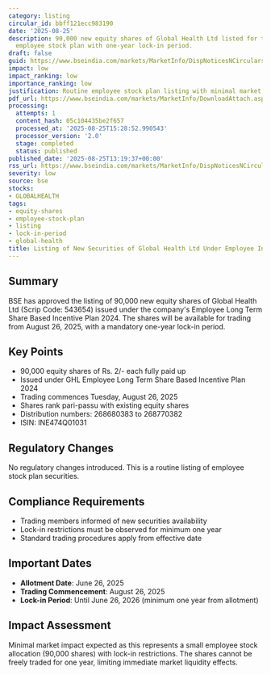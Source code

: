 ```yaml
---
category: listing
circular_id: bbff121ecc983190
date: '2025-08-25'
description: 90,000 new equity shares of Global Health Ltd listed for trading under
  employee stock plan with one-year lock-in period.
draft: false
guid: https://www.bseindia.com/markets/MarketInfo/DispNoticesNCirculars.aspx?Noticeid={9E83DF93-678C-4471-9A47-CE187B2DF390}&noticeno=20250825-47&dt=08/25/2025&icount=47&totcount=65&flag=0
impact: low
impact_ranking: low
importance_ranking: low
justification: Routine employee stock plan listing with minimal market impact
pdf_url: https://www.bseindia.com/markets/MarketInfo/DownloadAttach.aspx?id=20250825-47&attachedId=
processing:
  attempts: 1
  content_hash: 05c104435be2f657
  processed_at: '2025-08-25T15:28:52.990543'
  processor_version: '2.0'
  stage: completed
  status: published
published_date: '2025-08-25T13:19:37+00:00'
rss_url: https://www.bseindia.com/markets/MarketInfo/DispNoticesNCirculars.aspx?Noticeid={9E83DF93-678C-4471-9A47-CE187B2DF390}&noticeno=20250825-47&dt=08/25/2025&icount=47&totcount=65&flag=0
severity: low
source: bse
stocks:
- GLOBALHEALTH
tags:
- equity-shares
- employee-stock-plan
- listing
- lock-in-period
- global-health
title: Listing of New Securities of Global Health Ltd Under Employee Incentive Plan
---
```


## Summary

BSE has approved the listing of 90,000 new equity shares of Global Health Ltd (Scrip Code: 543654) issued under the company's Employee Long Term Share Based Incentive Plan 2024. The shares will be available for trading from August 26, 2025, with a mandatory one-year lock-in period.

## Key Points

- 90,000 equity shares of Rs. 2/- each fully paid up
- Issued under GHL Employee Long Term Share Based Incentive Plan 2024
- Trading commences Tuesday, August 26, 2025
- Shares rank pari-passu with existing equity shares
- Distribution numbers: 268680383 to 268770382
- ISIN: INE474Q01031

## Regulatory Changes

No regulatory changes introduced. This is a routine listing of employee stock plan securities.

## Compliance Requirements

- Trading members informed of new securities availability
- Lock-in restrictions must be observed for minimum one year
- Standard trading procedures apply from effective date

## Important Dates

- **Allotment Date**: June 26, 2025
- **Trading Commencement**: August 26, 2025
- **Lock-in Period**: Until June 26, 2026 (minimum one year from allotment)

## Impact Assessment

Minimal market impact expected as this represents a small employee stock allocation (90,000 shares) with lock-in restrictions. The shares cannot be freely traded for one year, limiting immediate market liquidity effects.